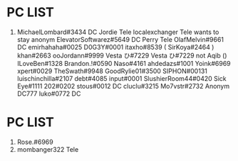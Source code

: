 # PC LIST


1. MichaelLombard#3434 DC
Jordie Tele
localexchanger Tele
wants to stay anonym
ElevatorSoftwarez#5649 DC
Perry Tele
OlafMelvin#9661 DC
emirhahaha#0025
D0G3Y#0001
itaxho#8539
( SirKoya#2464 )
khan#2663
ooJordann#9999
Vesta ひ#7229
Vesta ひ#7229
not Aqib ()
ILoveBen#1328
Brandon.!#0590
Naso#4161
ahdedazs#1001
Yoink#6969
xpert#0029
TheSwath#9948
GoodRylie01#3500
SIPHON#00131
luischinchilla#2107
debt#4085
input#0001
SlushierRoom44#0420
Sick Eye#1111
202#0202
stous#0012 DC
cluclu#3215
Mo7vstr#2732
Anonym DC777
luko#0772 DC

# PC LIST
1. Rose.#6969
2. mombanger322 Tele
